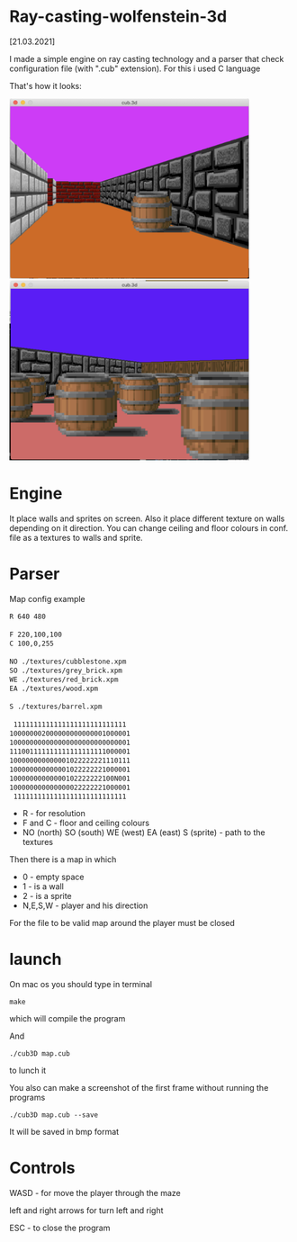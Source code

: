 # Ray-casting-wolfenstein-3d
[21.03.2021]

I made a simple engine on ray casting technology and a parser that check configuration file (with ".cub" extension). For this i used C language

That's how it looks:

<img src="/img/img1.png" width="426" height="320">
<img src="/img/img2.png" width="426" height="320">

# Engine

It place walls and sprites on screen. Also it place different texture on walls depending on it direction. You can change ceiling and floor colours in conf. file as a textures to walls and sprite.

# Parser
 
Map config example 

```
R 640 480

F 220,100,100
C 100,0,255

NO ./textures/cubblestone.xpm
SO ./textures/grey_brick.xpm
WE ./textures/red_brick.xpm
EA ./textures/wood.xpm

S ./textures/barrel.xpm

 1111111111111111111111111111
100000002000000000000001000001
100000000000000000000000000001
111001111111111111111111000001
100000000000001022222221110111
100000000000001022222221000001
10000000000000102222222100N001
100000000000000022222221000001
 1111111111111111111111111111
```

- R  - for resolution
- F and C - floor and ceiling colours
- NO (north) SO (south) WE (west) EA (east) S (sprite) - path to the textures

Then there is a map in which

- 0 - empty space
- 1 - is a wall
- 2 - is a sprite
- N,E,S,W - player and his direction


For the file to be valid map around the player must be closed

# launch

On mac os you should type in terminal
```
make
```
which will compile the program

And
```
./cub3D map.cub
```
to lunch it

You also can make a screenshot of the first frame without running the programs

```
./cub3D map.cub --save
```

It will be saved in bmp format
# Controls

WASD - for move the player through the maze

left and right arrows for turn left and right 

ESC - to close the program
